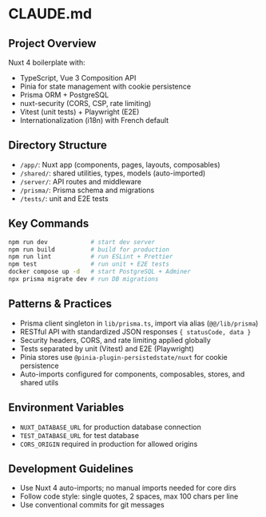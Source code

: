 # CLAUDE.md

## Project Overview

Nuxt 4 boilerplate with:

- TypeScript, Vue 3 Composition API
- Pinia for state management with cookie persistence
- Prisma ORM + PostgreSQL
- nuxt-security (CORS, CSP, rate limiting)
- Vitest (unit tests) + Playwright (E2E)
- Internationalization (i18n) with French default

## Directory Structure

- `/app/`: Nuxt app (components, pages, layouts, composables)
- `/shared/`: shared utilities, types, models (auto-imported)
- `/server/`: API routes and middleware
- `/prisma/`: Prisma schema and migrations
- `/tests/`: unit and E2E tests

## Key Commands

```bash
npm run dev            # start dev server
npm run build          # build for production
npm run lint           # run ESLint + Prettier
npm test               # run unit + E2E tests
docker compose up -d   # start PostgreSQL + Adminer
npx prisma migrate dev # run DB migrations
```

## Patterns & Practices

- Prisma client singleton in `lib/prisma.ts`, import via alias (`@@/lib/prisma`)
- RESTful API with standardized JSON responses `{ statusCode, data }`
- Security headers, CORS, and rate limiting applied globally
- Tests separated by unit (Vitest) and E2E (Playwright)
- Pinia stores use `@pinia-plugin-persistedstate/nuxt` for cookie persistence
- Auto-imports configured for components, composables, stores, and shared utils

## Environment Variables

- `NUXT_DATABASE_URL` for production database connection
- `TEST_DATABASE_URL` for test database
- `CORS_ORIGIN` required in production for allowed origins

## Development Guidelines

- Use Nuxt 4 auto-imports; no manual imports needed for core dirs
- Follow code style: single quotes, 2 spaces, max 100 chars per line
- Use conventional commits for git messages
